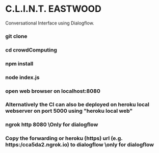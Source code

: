 # C.L.I.N.T. EASTWOOD
Conversational Interface using Dialogflow.

### git clone 
### cd crowdComputing
### npm install
### node index.js
### open web browser on localhost:8080
### Alternatively the CI can also be deployed on heroku local webserver on port 5000 using "heroku local web"
### ngrok http 8080 \\Only for dialogflow
### Copy the forwarding or heroku (https) url (e.g. https:/cca5da2.ngrok.io) to dialogflow \\only for dialogflow


